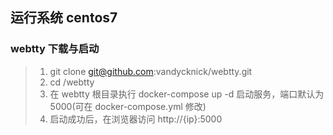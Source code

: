 ## 运行系统 centos7

### webtty 下载与启动
 > 1. git clone git@github.com:vandycknick/webtty.git
 > 2. cd /webtty
 > 3. 在 webtty 根目录执行 docker-compose up -d 启动服务，端口默认为5000(可在 docker-compose.yml 修改)
 > 4. 启动成功后，在浏览器访问 http://{ip}:5000
